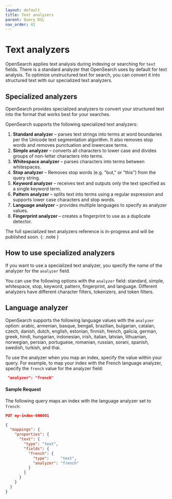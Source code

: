 ```yaml
---
layout: default
title: Text analyzers
parent: Query DSL
nav_order: 41
---
```



# Text analyzers

OpenSearch applies text analysis during indexing or searching for `text` fields. There is a standard  analyzer that OpenSearch uses by default for text analysis. To optimize unstructured text for search, you can convert it into structured text with our specialized text analyzers.
## Specialized analyzers

OpenSearch provides specialized analyzers to convert your structured text into the format that works best for your searches.

OpenSearch supports the following specialized text analyzers:

1. **Standard analyzer** – parses text strings into terms at word boundaries per the Unicode text segmentation algorithm. It also removes stop words and removes punctuation and lowercase terms.
1. **Simple analyzer** – converts all characters to lower case and divides groups of non-letter characters into terms.
1. **Whitespace analyzer** – parses characters into terms between whitespaces.
1. **Stop analyzer** – Removes stop words (e.g. "but," or "this") from the query string.
1. **Keyword analyzer** – receives text and outputs only the text specified as a single keyword term.
1. **Pattern analyzer** – splits text into terms using a regular expression and supports lower case characters and stop words.
1. **Language analyzer** – provides multiple languages to specify as analyzer values.
1. **Fingerprint analyzer** – creates a fingerprint to use as a duplicate detector.

The full specialized text analyzers reference is in-progress and will be published soon.
{: .note }

## How to use specialized analyzers

If you want to use a specialized text analyzer, you specify the name of the analyzer for the `analyzer` field.

You can use the following options with the `analyzer` field: standard, simple, whitespace, stop, keyword, pattern, fingerprint, and language. Different analyzers have different character filters, tokenizers, and token filters.


<!-- This is a list of the 7 individual new pages we need to write>

If you want to select one of the specialized analyzers, see [Specialized analyzers reference]({{site.url}}{{site.baseurl}}/opensearch/query-dsl/specialized-analyzers).

## Specialized text analyzers

1. Standard analyzer
1. Simple
1. Whitespace
1. Stop
1. Keyword
1. Pattern
1. Language
1. Fingerprint

-->

## Language analyzer

OpenSearch supports the following language values with the `analyzer` option:
arabic, armenian, basque, bengali, brazilian, bulgarian, catalan, czech, danish, dutch, english, estonian, finnish, french, galicia, german, greek, hindi, hungarian, indonesian, irish, italian, latvian, lithuanian, norwegian, persian, portuguese, romanian, russian, sorani, spanish, swedish, turkish, and thai.

To use the analyzer when you map an index, specify the value within your query. For example, to map your index with the French language analyzer, specify the `french` value for the analyzer field:

```json
 "analyzer": "french"
 ```

#### Sample Request

The following query maps an index with the language analyzer set to `french`:

```json
PUT my-index-000001

{
  "mappings": {
    "properties": {
      "text": { 
        "type": "text",
        "fields": {
          "french": { 
            "type":     "text",
            "analyzer": "french"
          }
        }
      }
    }
  }
}
```

<!-- TO do: each of the options needs its own section with an example. Convert table to individual sections, and then give a streamlined list with valid values. -->






